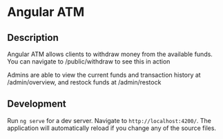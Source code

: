 # Angular ATM

## Description

Angular ATM allows clients to withdraw money from the available funds. You can navigate to /public/withdraw to see this in action

Admins are able to view the current funds and transaction history at /admin/overview, and restock funds at /admin/restock

## Development

Run `ng serve` for a dev server. Navigate to `http://localhost:4200/`. The application will automatically reload if you change any of the source files.
